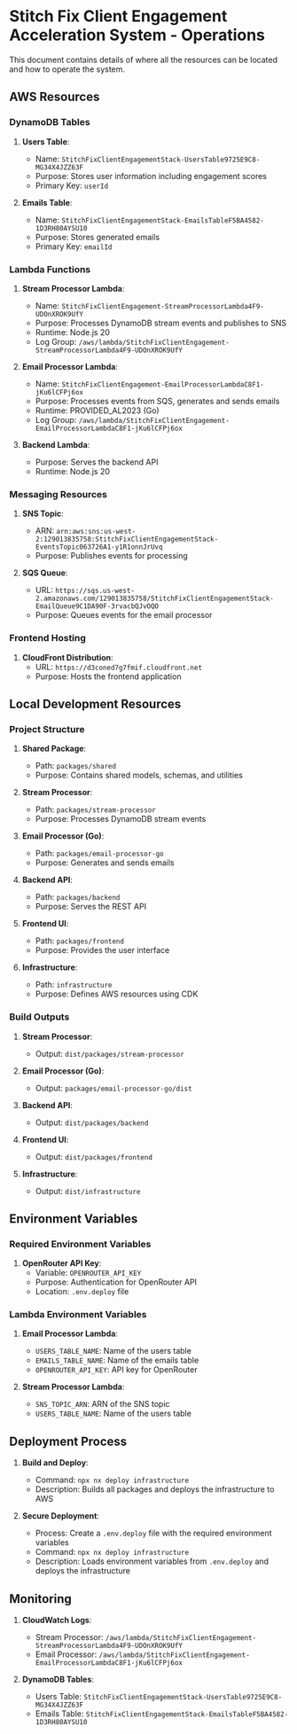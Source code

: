  # Stitch Fix Client Engagement Acceleration System - Operations

This document contains details of where all the resources can be located and how to operate the system.

## AWS Resources

### DynamoDB Tables

1. **Users Table**:
   - Name: `StitchFixClientEngagementStack-UsersTable9725E9C8-MG34X4JZZ63F`
   - Purpose: Stores user information including engagement scores
   - Primary Key: `userId`

2. **Emails Table**:
   - Name: `StitchFixClientEngagementStack-EmailsTableF5BA4582-1D3RH80AYSU10`
   - Purpose: Stores generated emails
   - Primary Key: `emailId`

### Lambda Functions

1. **Stream Processor Lambda**:
   - Name: `StitchFixClientEngagement-StreamProcessorLambda4F9-UDOnXROK9UfY`
   - Purpose: Processes DynamoDB stream events and publishes to SNS
   - Runtime: Node.js 20
   - Log Group: `/aws/lambda/StitchFixClientEngagement-StreamProcessorLambda4F9-UDOnXROK9UfY`

2. **Email Processor Lambda**:
   - Name: `StitchFixClientEngagement-EmailProcessorLambdaC8F1-jKu6lCFPj6ox`
   - Purpose: Processes events from SQS, generates and sends emails
   - Runtime: PROVIDED_AL2023 (Go)
   - Log Group: `/aws/lambda/StitchFixClientEngagement-EmailProcessorLambdaC8F1-jKu6lCFPj6ox`

3. **Backend Lambda**:
   - Purpose: Serves the backend API
   - Runtime: Node.js 20

### Messaging Resources

1. **SNS Topic**:
   - ARN: `arn:aws:sns:us-west-2:129013835758:StitchFixClientEngagementStack-EventsTopic063726A1-y1R1onnJrUvq`
   - Purpose: Publishes events for processing

2. **SQS Queue**:
   - URL: `https://sqs.us-west-2.amazonaws.com/129013835758/StitchFixClientEngagementStack-EmailQueue9C1DA90F-3rvacbQJvOQO`
   - Purpose: Queues events for the email processor

### Frontend Hosting

1. **CloudFront Distribution**:
   - URL: `https://d3coned7g7fmif.cloudfront.net`
   - Purpose: Hosts the frontend application

## Local Development Resources

### Project Structure

1. **Shared Package**:
   - Path: `packages/shared`
   - Purpose: Contains shared models, schemas, and utilities

2. **Stream Processor**:
   - Path: `packages/stream-processor`
   - Purpose: Processes DynamoDB stream events

3. **Email Processor (Go)**:
   - Path: `packages/email-processor-go`
   - Purpose: Generates and sends emails

4. **Backend API**:
   - Path: `packages/backend`
   - Purpose: Serves the REST API

5. **Frontend UI**:
   - Path: `packages/frontend`
   - Purpose: Provides the user interface

6. **Infrastructure**:
   - Path: `infrastructure`
   - Purpose: Defines AWS resources using CDK

### Build Outputs

1. **Stream Processor**:
   - Output: `dist/packages/stream-processor`

2. **Email Processor (Go)**:
   - Output: `packages/email-processor-go/dist`

3. **Backend API**:
   - Output: `dist/packages/backend`

4. **Frontend UI**:
   - Output: `dist/packages/frontend`

5. **Infrastructure**:
   - Output: `dist/infrastructure`

## Environment Variables

### Required Environment Variables

1. **OpenRouter API Key**:
   - Variable: `OPENROUTER_API_KEY`
   - Purpose: Authentication for OpenRouter API
   - Location: `.env.deploy` file

### Lambda Environment Variables

1. **Email Processor Lambda**:
   - `USERS_TABLE_NAME`: Name of the users table
   - `EMAILS_TABLE_NAME`: Name of the emails table
   - `OPENROUTER_API_KEY`: API key for OpenRouter

2. **Stream Processor Lambda**:
   - `SNS_TOPIC_ARN`: ARN of the SNS topic
   - `USERS_TABLE_NAME`: Name of the users table

## Deployment Process

1. **Build and Deploy**:
   - Command: `npx nx deploy infrastructure`
   - Description: Builds all packages and deploys the infrastructure to AWS

2. **Secure Deployment**:
   - Process: Create a `.env.deploy` file with the required environment variables
   - Command: `npx nx deploy infrastructure`
   - Description: Loads environment variables from `.env.deploy` and deploys the infrastructure

## Monitoring

1. **CloudWatch Logs**:
   - Stream Processor: `/aws/lambda/StitchFixClientEngagement-StreamProcessorLambda4F9-UDOnXROK9UfY`
   - Email Processor: `/aws/lambda/StitchFixClientEngagement-EmailProcessorLambdaC8F1-jKu6lCFPj6ox`

2. **DynamoDB Tables**:
   - Users Table: `StitchFixClientEngagementStack-UsersTable9725E9C8-MG34X4JZZ63F`
   - Emails Table: `StitchFixClientEngagementStack-EmailsTableF5BA4582-1D3RH80AYSU10`
